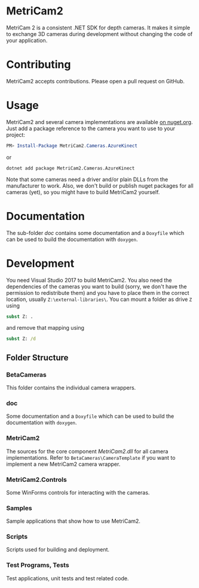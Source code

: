 # MetriCam2

MetriCam 2 is a consistent .NET SDK for depth cameras.
It makes it simple to exchange 3D cameras during development without changing the code of your application.


# Contributing

MetriCam2 accepts contributions. Please open a pull request on GitHub.


# Usage

MetriCam2 and several camera implementations are available [on nuget.org](https://www.nuget.org/profiles/Metrilus). Just add a package reference to the camera you want to use to your project:

```PowerShell
PM> Install-Package MetriCam2.Cameras.AzureKinect
```
or
```
dotnet add package MetriCam2.Cameras.AzureKinect
```

Note that some cameras need a driver and/or plain DLLs from the manufacturer to work.
Also, we don't build or publish nuget packages for all cameras (yet), so you might have to build MetriCam2 yourself.


# Documentation

The sub-folder _doc_ contains some documentation and a `Doxyfile` which can be used to build the documentation with `doxygen`.


# Development 

You need Visual Studio 2017 to build MetriCam2.
You also need the dependencies of the cameras you want to build (sorry, we don't have the permission to redistribute them) and you have to place them in the correct location, usually `Z:\external-libraries\`. You can mount a folder as drive `Z` using
```bat
subst Z: .
```
and remove that mapping using
```bat
subst Z: /d
```


## Folder Structure

### BetaCameras

This folder contains the individual camera wrappers.

### doc

Some documentation and a `Doxyfile` which can be used to build the documentation with `doxygen`.

### MetriCam2

The sources for the core component _MetriCam2.dll_ for all camera implementations. Refer to `BetaCameras\CameraTemplate` if you want to implement a new MetriCam2 camera wrapper.

### MetriCam2.Controls

Some WinForms controls for interacting with the cameras.

### Samples

Sample applications that show how to use MetriCam2.

### Scripts

Scripts used for building and deployment.

### Test Programs, Tests

Test applications, unit tests and test related code.
